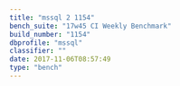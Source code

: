```yaml
---
title: "mssql 2 1154"
bench_suite: "17w45 CI Weekly Benchmark"
build_number: "1154"
dbprofile: "mssql"
classifier: ""
date: 2017-11-06T08:57:49
type: "bench"
---
```

